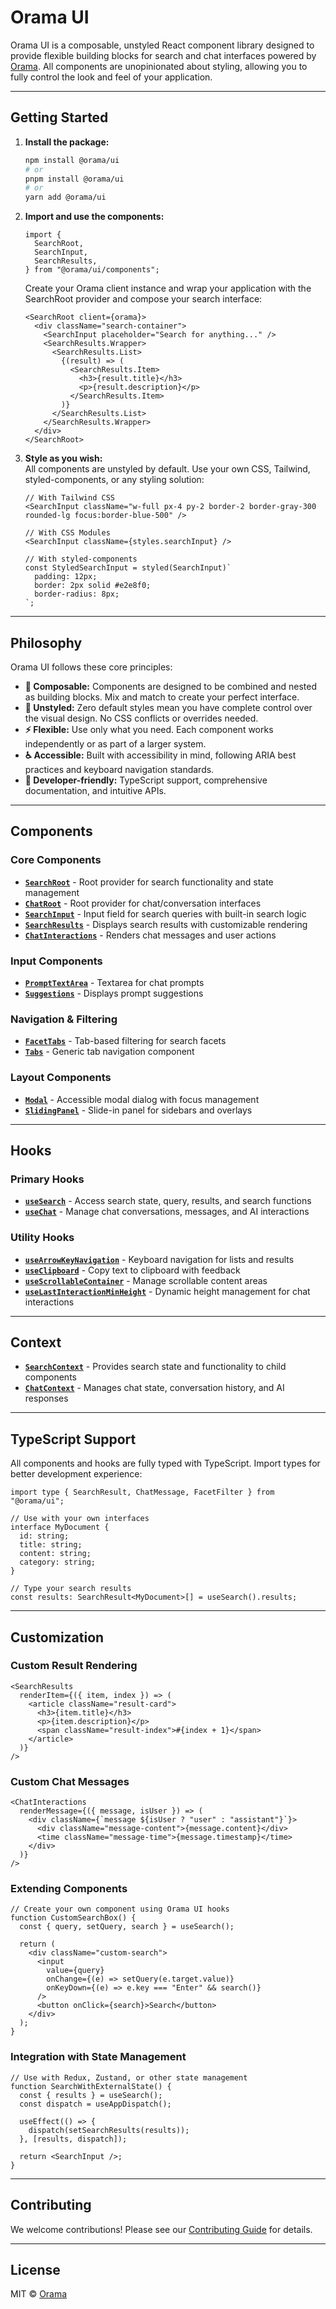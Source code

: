 # Orama UI

Orama UI is a composable, unstyled React component library designed to provide flexible building blocks for search and chat interfaces powered by [Orama](https://orama.com/). All components are unopinionated about styling, allowing you to fully control the look and feel of your application.

---

## Getting Started

1. **Install the package:**

   ```bash
   npm install @orama/ui
   # or
   pnpm install @orama/ui
   # or
   yarn add @orama/ui
   ```

2. **Import and use the components:**

   ```tsx
   import {
     SearchRoot,
     SearchInput,
     SearchResults,
   } from "@orama/ui/components";
   ```

   Create your Orama client instance and wrap your application with the SearchRoot provider and compose your search interface:

   ```tsx
   <SearchRoot client={orama}>
     <div className="search-container">
       <SearchInput placeholder="Search for anything..." />
       <SearchResults.Wrapper>
         <SearchResults.List>
           {(result) => (
             <SearchResults.Item>
               <h3>{result.title}</h3>
               <p>{result.description}</p>
             </SearchResults.Item>
           )}
         </SearchResults.List>
       </SearchResults.Wrapper>
     </div>
   </SearchRoot>
   ```

3. **Style as you wish:**  
   All components are unstyled by default. Use your own CSS, Tailwind, styled-components, or any styling solution:

   ```tsx
   // With Tailwind CSS
   <SearchInput className="w-full px-4 py-2 border-2 border-gray-300 rounded-lg focus:border-blue-500" />

   // With CSS Modules
   <SearchInput className={styles.searchInput} />

   // With styled-components
   const StyledSearchInput = styled(SearchInput)`
     padding: 12px;
     border: 2px solid #e2e8f0;
     border-radius: 8px;
   `;
   ```

---

## Philosophy

Orama UI follows these core principles:

- **🧩 Composable:** Components are designed to be combined and nested as building blocks. Mix and match to create your perfect interface.
- **🎨 Unstyled:** Zero default styles mean you have complete control over the visual design. No CSS conflicts or overrides needed.
- **⚡ Flexible:** Use only what you need. Each component works independently or as part of a larger system.
- **♿ Accessible:** Built with accessibility in mind, following ARIA best practices and keyboard navigation standards.
- **🔧 Developer-friendly:** TypeScript support, comprehensive documentation, and intuitive APIs.

---

## Components

### Core Components

- **[`SearchRoot`](./docs/components/SearchRoot.md)** - Root provider for search functionality and state management
- **[`ChatRoot`](./docs/components/ChatRoot.md)** - Root provider for chat/conversation interfaces
- **[`SearchInput`](./docs/components/SearchInput.md)** - Input field for search queries with built-in search logic
- **[`SearchResults`](./docs/components/SearchResults.md)** - Displays search results with customizable rendering
- **[`ChatInteractions`](./docs/components/ChatInteractions.md)** - Renders chat messages and user actions

### Input Components

- **[`PromptTextArea`](./docs/components/PromptTextArea.md)** - Textarea for chat prompts
- **[`Suggestions`](./docs/components/Suggestions.md)** - Displays prompt suggestions

### Navigation & Filtering

- **[`FacetTabs`](./docs/components/FacetTabs.md)** - Tab-based filtering for search facets
- **[`Tabs`](./docs/components/Tabs.md)** - Generic tab navigation component

### Layout Components

- **[`Modal`](./docs/components/Modal.md)** - Accessible modal dialog with focus management
- **[`SlidingPanel`](./docs/components/SlidingPanel.md)** - Slide-in panel for sidebars and overlays

---

## Hooks

### Primary Hooks

- **[`useSearch`](./docs/hooks/useSearch.md)** - Access search state, query, results, and search functions
- **[`useChat`](./docs/hooks/useChat.md)** - Manage chat conversations, messages, and AI interactions

### Utility Hooks

- **[`useArrowKeyNavigation`](./docs/hooks/useArrowKeyNavigation.md)** - Keyboard navigation for lists and results
- **[`useClipboard`](./docs/hooks/useClipboard.md)** - Copy text to clipboard with feedback
- **[`useScrollableContainer`](./docs/hooks/useScrollableContainer.md)** - Manage scrollable content areas
- **[`useLastInteractionMinHeight`](./docs/hooks/useLastInteractionMinHeight.md)** - Dynamic height management for chat interactions

---

## Context

- **[`SearchContext`](./docs/context/SearchContext.md)** - Provides search state and functionality to child components
- **[`ChatContext`](./docs/context/ChatContext.md)** - Manages chat state, conversation history, and AI responses

---

## TypeScript Support

All components and hooks are fully typed with TypeScript. Import types for better development experience:

```tsx
import type { SearchResult, ChatMessage, FacetFilter } from "@orama/ui";

// Use with your own interfaces
interface MyDocument {
  id: string;
  title: string;
  content: string;
  category: string;
}

// Type your search results
const results: SearchResult<MyDocument>[] = useSearch().results;
```

---

## Customization

### Custom Result Rendering

```tsx
<SearchResults
  renderItem={({ item, index }) => (
    <article className="result-card">
      <h3>{item.title}</h3>
      <p>{item.description}</p>
      <span className="result-index">#{index + 1}</span>
    </article>
  )}
/>
```

### Custom Chat Messages

```tsx
<ChatInteractions
  renderMessage={({ message, isUser }) => (
    <div className={`message ${isUser ? "user" : "assistant"}`}>
      <div className="message-content">{message.content}</div>
      <time className="message-time">{message.timestamp}</time>
    </div>
  )}
/>
```

### Extending Components

```tsx
// Create your own component using Orama UI hooks
function CustomSearchBox() {
  const { query, setQuery, search } = useSearch();

  return (
    <div className="custom-search">
      <input
        value={query}
        onChange={(e) => setQuery(e.target.value)}
        onKeyDown={(e) => e.key === "Enter" && search()}
      />
      <button onClick={search}>Search</button>
    </div>
  );
}
```

### Integration with State Management

```tsx
// Use with Redux, Zustand, or other state management
function SearchWithExternalState() {
  const { results } = useSearch();
  const dispatch = useAppDispatch();

  useEffect(() => {
    dispatch(setSearchResults(results));
  }, [results, dispatch]);

  return <SearchInput />;
}
```

---

## Contributing

We welcome contributions! Please see our [Contributing Guide](../../CONTRIBUTING.md) for details.

---

## License

MIT © [Orama](https://orama.com/)
